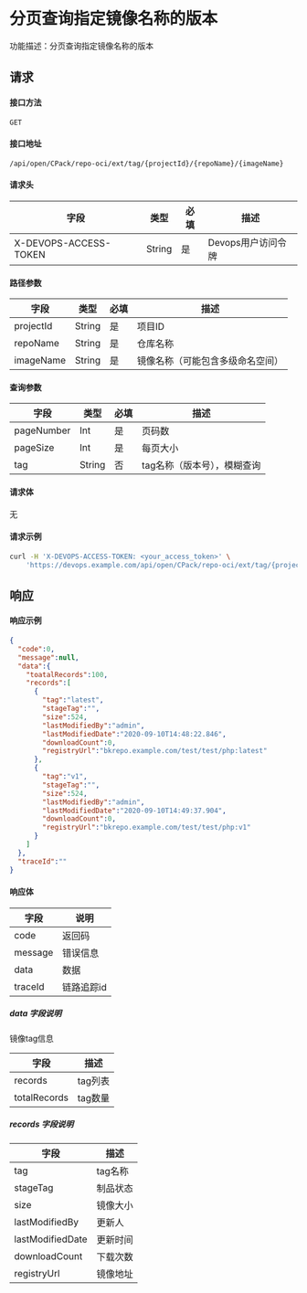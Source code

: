 # 分页查询指定镜像名称的版本
功能描述：分页查询指定镜像名称的版本



## 请求

#### 接口方法

`GET`

#### 接口地址

`/api/open/CPack/repo-oci/ext/tag/{projectId}/{repoName}/{imageName}`

#### 请求头

| 字段                  | 类型   | 必填 | 描述               |
| --------------------- | ------ | ---- | ------------------ |
| X-DEVOPS-ACCESS-TOKEN | String | 是   | Devops用户访问令牌 |

#### 路径参数

| 字段        | 类型     | 必填  | 描述         |
|-----------|--------|-----|------------|
| projectId | String | 是   | 项目ID     |
| repoName  | String | 是   | 仓库名称       |
| imageName | String | 是   | 镜像名称（可能包含多级命名空间） |

#### 查询参数

| 字段       | 类型   | 必填 | 描述                        |
| ---------- | ------ | ---- | --------------------------- |
| pageNumber | Int    | 是   | 页码数                      |
| pageSize   | Int    | 是   | 每页大小                    |
| tag        | String | 否   | tag名称（版本号），模糊查询 |

#### 请求体

无

#### 请求示例

```bash
curl -H 'X-DEVOPS-ACCESS-TOKEN: <your_access_token>' \
    'https://devops.example.com/api/open/CPack/repo-oci/ext/tag/{projectId}/{repoName}/**?pageNumber=0&pageSize=0&tag=string'
```



## 响应

#### 响应示例

```json
{
  "code":0,
  "message":null,
  "data":{
    "toatalRecords":100,
    "records":[
      {
        "tag":"latest",
        "stageTag":"",
        "size":524,
        "lastModifiedBy":"admin",
        "lastModifiedDate":"2020-09-10T14:48:22.846",
        "downloadCount":0,
        "registryUrl":"bkrepo.example.com/test/test/php:latest"
      },
      {
        "tag":"v1",
        "stageTag":"",
        "size":524,
        "lastModifiedBy":"admin",
        "lastModifiedDate":"2020-09-10T14:49:37.904",
        "downloadCount":0,
        "registryUrl":"bkrepo.example.com/test/test/php:v1"
      }
    ]
  },
  "traceId":""
}
```

#### 响应体

| 字段      | 说明     |
|---------|--------|
| code    | 返回码    |
| message | 错误信息   |
| data    | 数据     |
| traceId | 链路追踪id |

##### data 字段说明

镜像tag信息

| 字段           | 描述    |
|--------------|-------|
| records      | tag列表 |
| totalRecords | tag数量 |

##### records 字段说明

| 字段               | 描述    |
|------------------|-------|
| tag              | tag名称 |
| stageTag         | 制品状态  |
| size             | 镜像大小  |
| lastModifiedBy   | 更新人   |
| lastModifiedDate | 更新时间  |
| downloadCount    | 下载次数  |
| registryUrl      | 镜像地址  |
